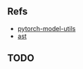 
## Refs

- [pytorch-model-utils](https://github.com/bhbbbbb/pytorch-model-utils)
- [ast](https://github.com/YuanGongND/ast)

## TODO